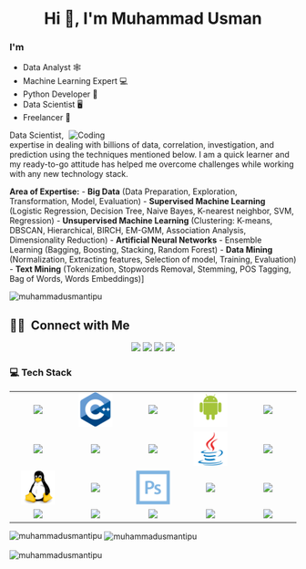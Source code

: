 <h1 align="center">Hi 👋, I'm Muhammad Usman</h1>

  ### I'm

- Data Analyst 🕸
- Machine Learning Expert 💻 
- Python Developer 🐍
- Data Scientist 🖥
- Freelancer 💖

<img align = "right" alt="Coding" width = "400" src ="https://i.pinimg.com/564x/28/19/86/2819863cdf5fc110e00692df0ff86388.jpg">

Data Scientist, expertise in dealing with billions of data, correlation, investigation, and prediction using the techniques mentioned below. I am a quick learner and my ready-to-go attitude has helped me overcome challenges while working with any new technology stack. 

 **Area of Expertise:** - **Big Data** (Data Preparation, Exploration, Transformation, Model, Evaluation) 
                        - **Supervised Machine Learning** (Logistic Regression, Decision Tree, Naive Bayes, K-nearest neighbor, SVM, Regression) 
                        - **Unsupervised Machine Learning** (Clustering: K-means, DBSCAN, Hierarchical, BIRCH, EM-GMM, Association Analysis, Dimensionality Reduction) 
                        - **Artificial Neural Networks** - Ensemble Learning (Bagging, Boosting, Stacking, Random Forest) 
                        - **Data Mining** (Normalization, Extracting features, Selection of model, Training, Evaluation) 
                        - **Text Mining** (Tokenization, Stopwords Removal, Stemming, POS Tagging, Bag of Words, Words Embeddings)]

<p align="left"> <img src="https://komarev.com/ghpvc/?username=muhammadusmantipu&label=Profile%20views&color=0e75b6&style=flat" alt="muhammadusmantipu" /> </p>

## 🤝🏻 &nbsp;Connect with Me

<p align="center">
<a href="https://kaggle.com/usmantipu"><img src="https://img.shields.io/badge/-usmantipu-3423A6?style=flat&logo=Kaggle&logoColor=white"/></a>
<a href="https://linkedin.com/in/muhamdusman"><img src="https://img.shields.io/badge/-Muhammad%20Usman-0077B5?style=flat&logo=Linkedin&logoColor=white"/></a>
<a href="mailto:iusmantipu1@gmail.com"><img src="https://img.shields.io/badge/-iusmantipu1@gmail.com-D14836?style=flat&logo=Gmail&logoColor=white"/></a>
<a href="https://instagram.com/muhammadusman869"><img src="https://img.shields.io/badge/-@muhammadusman869-E4405F?style=flat&logo=Instagram&logoColor=white"/></a>

<h3 align="left">💻 Tech Stack</h3>

<table width="100">
<tr>
    <td align='center' width="190">
        <img src="https://www.jing.fm/clipimg/full/53-537670_python-png-file-python-logo-png.png" width="60" >
    </td>
    <td align='center' width="190">
        <img src="https://github.com/devicons/devicon/blob/master/icons/cplusplus/cplusplus-original.svg" width="60">
    </td>
    <td align='center' width="190">
        <img src="https://github.com/bestofjs/bestofjs-webui/blob/master/public/logos/vscode.svg" width="60">
    </td>
    <td align='center' width="190">
        <img src="https://raw.githubusercontent.com/devicons/devicon/master/icons/android/android-original-wordmark.svg" width="60">
    </td>
   <td align='center' width="190">
        <img src="https://github.com/jalbertsr/logo-badge-images/blob/master/img/rsz_scala.png?raw=true)](http://www.scala-lang.org/)" width="60">
    </td>
</tr>
<tr>
        <td align='center' width="190">
        <img src="https://upload.wikimedia.org/wikipedia/commons/e/e5/TensorFlow_Logo_with_text.png">
    </td>
   <td align='center' width="190">
        <img src="https://www.vectorlogo.zone/logos/unity3d/unity3d-icon.svg" width="60">
    </td>
    </td>
    <td align='center' width="190">
        <img src="https://www.vectorlogo.zone/logos/google_cloud/google_cloud-icon.svg" width="60">
    </td>
     <td align='center' width="190">
        <img src="https://raw.githubusercontent.com/devicons/devicon/master/icons/java/java-original.svg" width="60">
    </td>
    <td align='center' width="190">
        <img src="https://seaborn.pydata.org/_images/logo-mark-lightbg.svg" width="60">
    </td>
</tr>
<tr>
    <td align='center' width="190">
        <img src="https://raw.githubusercontent.com/devicons/devicon/master/icons/linux/linux-original.svg" width="60">
    </td>
    </td>
    <td align='center' width="190">
        <img src="https://upload.wikimedia.org/wikipedia/commons/2/21/Matlab_Logo.png" width="60">
    </td>
     <td align='center' width="190">
        <img src="https://raw.githubusercontent.com/devicons/devicon/master/icons/photoshop/photoshop-line.svg" width="60">
    </td>
    <td align='center' width="190">
        <img src="https://www.vectorlogo.zone/logos/getpostman/getpostman-icon.svg">
    </td>
    <td align='center' width="190">
        <img src="https://www.vectorlogo.zone/logos/tensorflow/tensorflow-icon.svg" width="60">
    </td>
</tr>
<tr>
    <td align='center' width="190">
        <img src="https://upload.wikimedia.org/wikipedia/commons/thumb/3/38/HTML5_Badge.svg/600px-HTML5_Badge.svg.png" width="60">
    </td>
    </td>
    <td align='center' width="190">
        <img src="https://www.vectorlogo.zone/logos/firebase/firebase-ar21.svg">
    </td>
     <td align='center' width="190">
        <img src="http://rhc4tp-cms-prod-vpc-76857813.s3.amazonaws.com/s3fs-public/mongodb-logo-rgb-j6w271g1xn.jpg">
    </td>
    <td align='center' width="190">
        <img src="https://git-scm.com/images/logos/1color-darkbg@2x.png" width="100">
    </td>
    <td align='center' width="190">
        <img src="https://upload.wikimedia.org/wikipedia/commons/0/05/Scikit_learn_logo_small.svg" width="60">
    </td>
</tr>
</table>

<p><img align="left" src="https://github-readme-stats.vercel.app/api/top-langs?username=muhammadusmantipu&show_icons=true&locale=en&layout=compact" alt="muhammadusmantipu" /></p>

<p>&nbsp;<img align="center" src="https://github-readme-stats.vercel.app/api?username=muhammadusmantipu&show_icons=true&locale=en" alt="muhammadusmantipu" /></p>

<p><img align="center" src="https://github-readme-streak-stats.herokuapp.com/?user=muhammadusmantipu&" alt="muhammadusmantipu" /></p>

